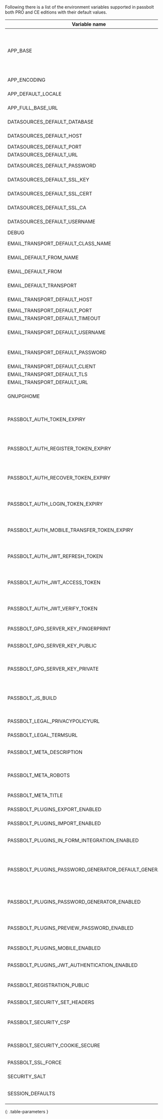 Following there is a list of the environment variables supported in passbolt both PRO and CE editions with their default values.

| Variable name                            | Description                                                               | Default value                                      |
| ---------------------------------------- | ------------------------------------------------------------------------- | -------------------------------------------------- |
| APP_BASE                                 | it allows people to specify the base subdir the application is running in | `null`                                               |
| APP_ENCODING                             | Set text encoding                                                         | `'UTF-8'`                                            |
| APP_DEFAULT_LOCALE                       | Set default locale                                                        | `'en_UK'`                                            |
| APP_FULL_BASE_URL                        | Passbolt base url                                                         | `'false'`                                            |
| DATASOURCES_DEFAULT_DATABASE             | Database name                                                             | `''`                                                 |
| DATASOURCES_DEFAULT_HOST                 | Database hostname                                                         | `'localhost'`                                        |
| DATASOURCES_DEFAULT_PORT                 | Database port                                                             | `3306`                                               |
| DATASOURCES_DEFAULT_URL                  | Database url                                                              | `''`                                                 |
| DATASOURCES_DEFAULT_PASSWORD             | Database password                                                         | `''`                                                 |
| DATASOURCES_DEFAULT_SSL_KEY              | Database SSL Key                                                          | `''`                                                 |
| DATASOURCES_DEFAULT_SSL_CERT             | Database SSL Cert                                                         | `''`                                                 |
| DATASOURCES_DEFAULT_SSL_CA               | Database SSL CA                                                           | `''`                                                 |
| DATASOURCES_DEFAULT_USERNAME             | Database username                                                         | `''`                                                 |
| DEBUG                                    | Debug mode                                                                | `'false'`                                            |
| EMAIL_TRANSPORT_DEFAULT_CLASS_NAME       | Email classname                                                           | `'Smtp'`                                             |
| EMAIL_DEFAULT_FROM_NAME                  | From email username                                                       | `'Passbolt'`                                         |
| EMAIL_DEFAULT_FROM                       | From email address                                                        | `'you@localhost'`                                    |
| EMAIL_DEFAULT_TRANSPORT                  | Sets transport method                                                     | `'default'`                                          |
| EMAIL_TRANSPORT_DEFAULT_HOST             | Server hostname                                                           | `'localhost'`                                        |
| EMAIL_TRANSPORT_DEFAULT_PORT             | Server port                                                               | `25`                                                 |
| EMAIL_TRANSPORT_DEFAULT_TIMEOUT          | Timeout                                                                   | `30`                                                 |
| EMAIL_TRANSPORT_DEFAULT_USERNAME         | Username for email server auth                                            | `null`                                               |
| EMAIL_TRANSPORT_DEFAULT_PASSWORD         | Password for email server auth                                            | `null`                                               |
| EMAIL_TRANSPORT_DEFAULT_CLIENT           | Client                                                                    | `null`                                               |
| EMAIL_TRANSPORT_DEFAULT_TLS              | Set tls                                                                   | `null`                                               |
| EMAIL_TRANSPORT_DEFAULT_URL              | Set url                                                                   | `null`                                               |
| GNUPGHOME                                | path to gnupghome directory                                               | `'/home/www-data/.gnupg'`                            |
| PASSBOLT_AUTH_TOKEN_EXPIRY               | Passbolt authorization token expiration                                   | `'3 days'`                                           |
| PASSBOLT_AUTH_REGISTER_TOKEN_EXPIRY      | Passbolt authorization registration token expiration                      | `'10 days'`                                          |
| PASSBOLT_AUTH_RECOVER_TOKEN_EXPIRY       | Passbolt authorization recover token expiration                           | `'1 day'`                                            |
| PASSBOLT_AUTH_LOGIN_TOKEN_EXPIRY         | Passbolt authorization token login expiration                             | `'5 minutes'`                                        |
| PASSBOLT_AUTH_MOBILE_TRANSFER_TOKEN_EXPIRY | Passbolt mobile transfer token expiration                               | `'5 minutes'`                                        |
| PASSBOLT_AUTH_JWT_REFRESH_TOKEN          | Passbolt authorization JWT refresh token                                  | `'1 month'`                                          |
| PASSBOLT_AUTH_JWT_ACCESS_TOKEN           | Passbolt authorization JWT access token                                   | `'5 minutes'`                                        |
| PASSBOLT_AUTH_JWT_VERIFY_TOKEN           | Passbolt authorization JWT verify token                                   | `'1 hour'`                                           |
| PASSBOLT_GPG_SERVER_KEY_FINGERPRINT      | GnuPG fingerprint                                                         | `null`                                               |
| PASSBOLT_GPG_SERVER_KEY_PUBLIC           | Path to GnuPG public server key                                           | `'/etc/passbolt/gpg/serverkey.asc'`                  |
| PASSBOLT_GPG_SERVER_KEY_PRIVATE          | Path to GnuPG private server key                                          | `'/etc/passbolt/gpg/serverkey_private.asc'`          |
| PASSBOLT_JS_BUILD                        | passbolt.js type of build 'development' or 'production'                   | `'production'`                                       |
| PASSBOLT_LEGAL_PRIVACYPOLICYURL          | Set legal policy URL                                                      | `''`                                                 |
| PASSBOLT_LEGAL_TERMSURL                  | Set legal terms URL                                                       | `'https://www.passbolt.com/terms'`                   |
| PASSBOLT_META_DESCRIPTION                | Set html meta description for the site                                    | `'Open source password manager for teams'`           |
| PASSBOLT_META_ROBOTS                     | Search engines indexing parameters                                        | `'noindex, nofollow'`                                |
| PASSBOLT_META_TITLE                      | Set html meta title for                                                   | `'Passbolt'`                                         |
| PASSBOLT_PLUGINS_EXPORT_ENABLED          | Enable export plugin                                                      | ``true``                                             |
| PASSBOLT_PLUGINS_IMPORT_ENABLED          | Enable import plugin                                                      | ``true``                                             |
| PASSBOLT_PLUGINS_IN_FORM_INTEGRATION_ENABLED | Enable Passbolt icon in web forms                                     | ``true``                                             |
| PASSBOLT_PLUGINS_PASSWORD_GENERATOR_DEFAULT_GENERATOR   | Default password generator (can be password or passphrase) | `password`                                           |
| PASSBOLT_PLUGINS_PASSWORD_GENERATOR_ENABLED  | Enable password generator plugin                                      | `true`                                               |
| PASSBOLT_PLUGINS_PREVIEW_PASSWORD_ENABLED          | Enable password generator preview                               | `true`                                               |
| PASSBOLT_PLUGINS_MOBILE_ENABLED          | Enable mobile plugin                                                      | `true`                                               |
| PASSBOLT_PLUGINS_JWT_AUTHENTICATION_ENABLED      | Enable jwt authentication plugin                                  | `true`                                               |
| PASSBOLT_REGISTRATION_PUBLIC             | Defines if users can register                                             | `false`                                              |
| PASSBOLT_SECURITY_SET_HEADERS            | Send CSP Headers                                                          | `true`                                               |
| PASSBOLT_SECURITY_CSP                    | CSP Headers (`true`, false or custom CSP string)                          | `true`                                               |
| PASSBOLT_SECURITY_COOKIE_SECURE         | Set MFA cookie secure flag                                                | `true`                                               |
| PASSBOLT_SSL_FORCE                       | Redirects http to https                                                   | `true`                                               |
| SECURITY_SALT                            | CakePHP security salt                                                     | `__SALT__`                                           |
| SESSION_DEFAULTS                         | Session engine configuration                                              | `'php'`                                              |
{: .table-parameters }
